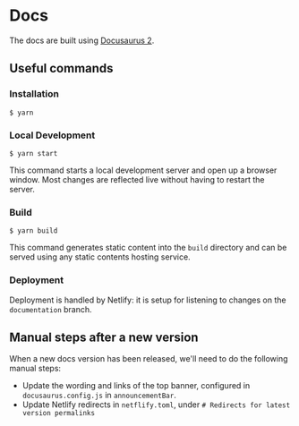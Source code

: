 # Docs

The docs are built using [Docusaurus 2](https://v2.docusaurus.io/).

## Useful commands

### Installation

```
$ yarn
```

### Local Development

```
$ yarn start
```

This command starts a local development server and open up a browser window. Most changes are reflected live without having to restart the server.

### Build

```
$ yarn build
```

This command generates static content into the `build` directory and can be served using any static contents hosting service.

### Deployment

Deployment is handled by Netlify: it is setup for listening to changes on the `documentation` branch.


## Manual steps after a new version

When a new docs version has been released, we'll need to do the following manual steps:
- Update the wording and links of the top banner, configured in `docusaurus.config.js` in `announcementBar`.
- Update Netlify redirects in `netflify.toml`, under `# Redirects for latest version permalinks`
